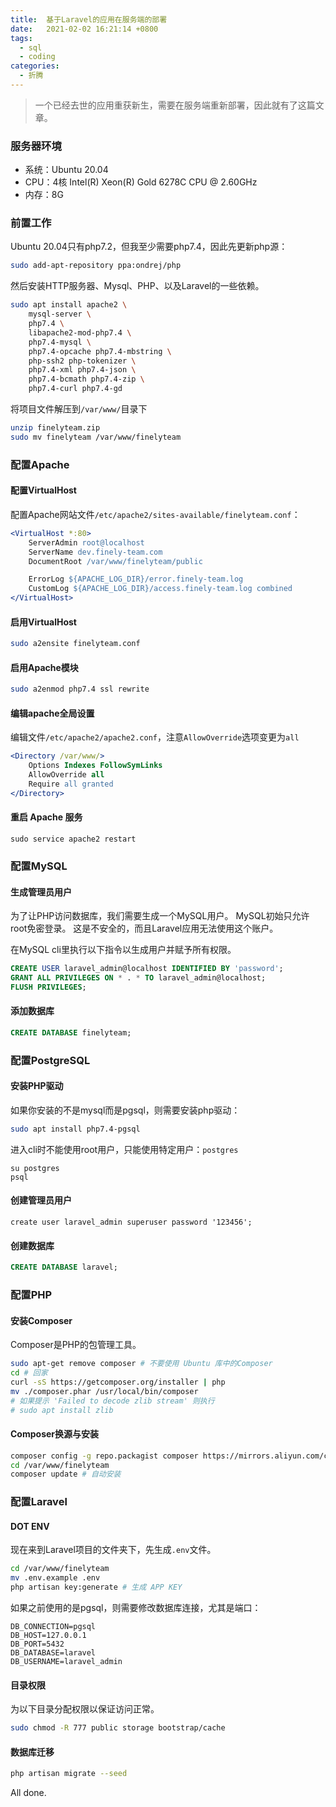 ```yaml
---
title:  基于Laravel的应用在服务端的部署
date:   2021-02-02 16:21:14 +0800
tags:
  - sql
  - coding
categories:
  - 折腾
---
```


>一个已经去世的应用重获新生，需要在服务端重新部署，因此就有了这篇文章。

### 服务器环境

- 系统：Ubuntu 20.04
- CPU：4核 Intel(R) Xeon(R) Gold 6278C CPU @ 2.60GHz
- 内存：8G

### 前置工作

Ubuntu 20.04只有php7.2，但我至少需要php7.4，因此先更新php源：

```sh
sudo add-apt-repository ppa:ondrej/php
```

然后安装HTTP服务器、Mysql、PHP、以及Laravel的一些依赖。
```sh
sudo apt install apache2 \
    mysql-server \
    php7.4 \
    libapache2-mod-php7.4 \
    php7.4-mysql \
    php7.4-opcache php7.4-mbstring \
    php-ssh2 php-tokenizer \
    php7.4-xml php7.4-json \
    php7.4-bcmath php7.4-zip \
    php7.4-curl php7.4-gd
```

将项目文件解压到`/var/www/`目录下
```sh
unzip finelyteam.zip
sudo mv finelyteam /var/www/finelyteam
```

### 配置Apache
#### 配置VirtualHost

配置Apache网站文件`/etc/apache2/sites-available/finelyteam.conf`：
```apache
<VirtualHost *:80>
	ServerAdmin root@localhost
	ServerName dev.finely-team.com
	DocumentRoot /var/www/finelyteam/public

	ErrorLog ${APACHE_LOG_DIR}/error.finely-team.log
	CustomLog ${APACHE_LOG_DIR}/access.finely-team.log combined
</VirtualHost>
```

#### 启用VirtualHost

```sh
sudo a2ensite finelyteam.conf
```

#### 启用Apache模块

```sh
sudo a2enmod php7.4 ssl rewrite
```

#### 编辑apache全局设置

编辑文件`/etc/apache2/apache2.conf`，注意`AllowOverride`选项变更为`all`

```apache
<Directory /var/www/>
	Options Indexes FollowSymLinks
	AllowOverride all
	Require all granted
</Directory>
```

#### 重启 Apache 服务

```
sudo service apache2 restart
```

### 配置MySQL

#### 生成管理员用户

为了让PHP访问数据库，我们需要生成一个MySQL用户。
MySQL初始只允许root免密登录。
这是不安全的，而且Laravel应用无法使用这个账户。

在MySQL cli里执行以下指令以生成用户并赋予所有权限。

```sql
CREATE USER laravel_admin@localhost IDENTIFIED BY 'password';
GRANT ALL PRIVILEGES ON * . * TO laravel_admin@localhost;
FLUSH PRIVILEGES;
```

#### 添加数据库

```sql
CREATE DATABASE finelyteam;
```

### 配置PostgreSQL

#### 安装PHP驱动

如果你安装的不是mysql而是pgsql，则需要安装php驱动：
```sh
sudo apt install php7.4-pgsql
```

进入cli时不能使用root用户，只能使用特定用户：`postgres`

```
su postgres
psql
```

#### 创建管理员用户

```
create user laravel_admin superuser password '123456';
```

#### 创建数据库

```sql
CREATE DATABASE laravel;
```

### 配置PHP

#### 安装Composer

Composer是PHP的包管理工具。

```sh
sudo apt-get remove composer # 不要使用 Ubuntu 库中的Composer
cd # 回家
curl -sS https://getcomposer.org/installer | php
mv ./composer.phar /usr/local/bin/composer
# 如果提示 'Failed to decode zlib stream' 则执行
# sudo apt install zlib
```

#### Composer换源与安装

```sh
composer config -g repo.packagist composer https://mirrors.aliyun.com/composer/ # 切换国内 Composer 镜像
cd /var/www/finelyteam
composer update # 自动安装
```

### 配置Laravel

#### DOT ENV

现在来到Laravel项目的文件夹下，先生成`.env`文件。

```sh
cd /var/www/finelyteam
mv .env.example .env
php artisan key:generate # 生成 APP KEY
```

如果之前使用的是pgsql，则需要修改数据库连接，尤其是端口：

```env
DB_CONNECTION=pgsql
DB_HOST=127.0.0.1
DB_PORT=5432
DB_DATABASE=laravel
DB_USERNAME=laravel_admin
```

#### 目录权限

为以下目录分配权限以保证访问正常。

```sh
sudo chmod -R 777 public storage bootstrap/cache
```

#### 数据库迁移

```sh
php artisan migrate --seed
```

All done.
